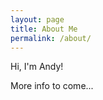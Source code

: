 ```yaml
---
layout: page
title: About Me
permalink: /about/
---
```


Hi, I'm Andy!

More info to come...

<!-- You can find the source code for Jekyll at [github.com/jekyll/jekyll](https://github.com/jekyll/jekyll) -->